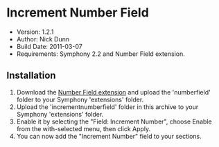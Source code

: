 # Increment Number Field

* Version: 1.2.1
* Author: Nick Dunn
* Build Date: 2011-03-07
* Requirements: Symphony 2.2 and Number Field extension.


## Installation

1. Download the [Number Field extension](http://github.com/pointybeard/numberfield) and upload the 'numberfield' folder to your Symphony 'extensions' folder.
2. Upload the 'incrementnumberfield' folder in this archive to your Symphony 'extensions' folder.
3. Enable it by selecting the "Field: Increment Number", choose Enable from the with-selected menu, then click Apply.
4. You can now add the "Increment Number" field to your sections.